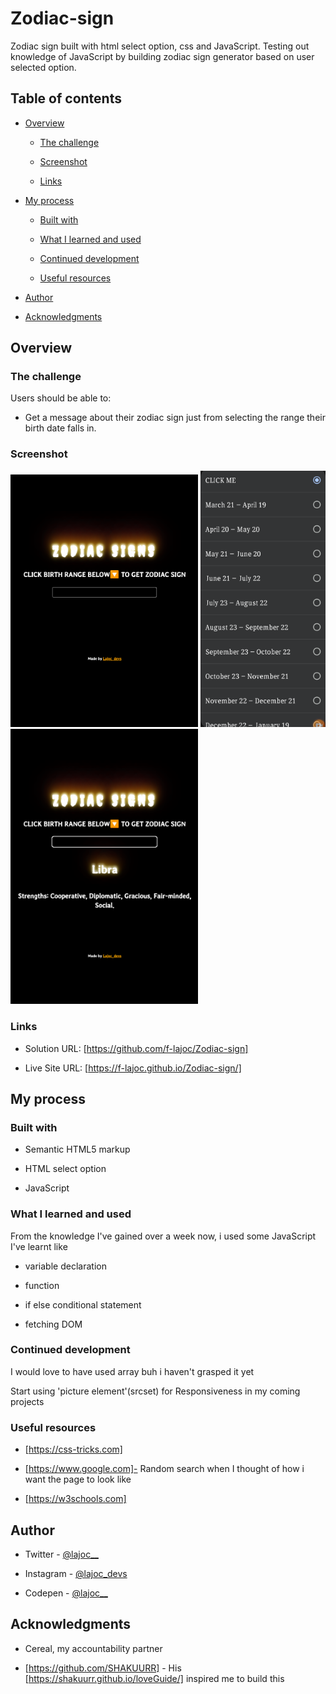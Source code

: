 # Zodiac-sign

Zodiac sign built with html select option, css and JavaScript.
Testing out knowledge of JavaScript by building zodiac sign generator based on user selected option.

## Table of contents

- [Overview](#overview)

  - [The challenge](#the-challenge)

  - [Screenshot](#screenshot)

  - [Links](#links)

- [My process](#my-process)

  - [Built with](#built-with)

  - [What I learned and used](#what-i-learned-and-used)

  - [Continued development](#continued-development)

  - [Useful resources](#useful-resources)

- [Author](#author)

- [Acknowledgments](#acknowledgments)

## Overview

### The challenge

Users should be able to:

- Get a message about their zodiac sign just from selecting the range their birth date falls in.

### Screenshot

<img src="images/initial.png" width="300px">

<img src="images/drop-down.png" width="200px">

<img src="images/result.png" width="300px">

### Links

- Solution URL: [https://github.com/f-lajoc/Zodiac-sign] 

- Live Site URL: [https://f-lajoc.github.io/Zodiac-sign/]

## My process

### Built with

- Semantic HTML5 markup

- HTML select option 

- JavaScript

### What I learned and used

From the knowledge I've gained over a week now, i used some JavaScript I've learnt like

- variable declaration

- function

- if else conditional statement

- fetching DOM

### Continued development

I would love to have used array buh i haven't grasped it yet

Start using 'picture element'(srcset) for Responsiveness in my coming projects

### Useful resources

- [https://css-tricks.com]

- [https://www.google.com]- Random search when I thought of how i want the page to look like

- [https://w3schools.com]

## Author

- Twitter - [@lajoc__](https://www.twitter.com/lajoc__)

- Instagram - [@lajoc_devs](https://www.instagram.com/lajoc_devs)

- Codepen - [@lajoc__](https://codepen.io/lajoc__/pen/bGvYWjR)

## Acknowledgments

- Cereal, my accountability partner

- [https://github.com/SHAKUURR] - His [https://shakuurr.github.io/loveGuide/] inspired me to build this
